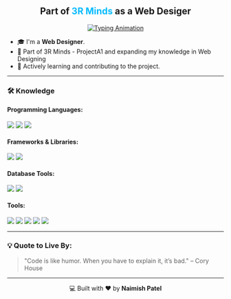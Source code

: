 <h2 align="center">
    Part of <span style="color: #00bbff;">3R Minds</span> as a Web Desiger
</h2>

<p align="center">
    <a href="https://github.com/mohit-vashisth">
        <img src="https://readme-typing-svg.herokuapp.com?font=Fira+Code&size=26&duration=2000&pause=1000&color=00BFFF&background=FFFFFF00&center=true&vCenter=true&width=1000&lines=Welcome+to+My+Profile;I'm+Naimish+Patel;Web+%26+Designer;Passionate+About+Developing+Cutting-Edge+Technologies;Currently+Developing+A+Website+With+AI+Voice+Cloning+Models+In+A+Team;Focused+on+Creating+Impactful+Solutions;Continuous+Growth+Through+Learning" alt="Typing Animation">
    </a>
</p>

<!-- About Me Section -->
- 🎓 I'm a **Web Designer**.  
- 🚀 Part of 3R Minds - ProjectA1 and expanding my knowledge in Web Designing
- 🌱 Actively learning and contributing to the project.  

---

### 🛠️ Knowledge

#### **Programming Languages**:
<p>
  <img src="https://img.shields.io/badge/JavaScript-323330?style=flat&logo=javascript&logoColor=F7DF1E" />
  <img src="https://img.shields.io/badge/HTML5-E34F26?style=flat&logo=html5&logoColor=white" />
  <img src="https://img.shields.io/badge/CSS3-1572B6?style=flat&logo=css3&logoColor=white" />
</p>

#### **Frameworks & Libraries**:
<p>
  <img src="https://img.shields.io/badge/React-20232A?style=flat&logo=react&logoColor=61DAFB" />
  <img src="https://img.shields.io/badge/Node.js-339933?style=flat&logo=node.js&logoColor=white" />
</p>

#### **Database Tools**:
<p>
  <img src="https://img.shields.io/badge/SQL%20Workbench-4479A1?style=flat&logo=mysql&logoColor=white" />
  <img src="https://img.shields.io/badge/MySQL-4479A1?style=flat&logo=mysql&logoColor=white" />
</p>

#### **Tools**:
<p>
  <img src="https://img.shields.io/badge/Jupyter-FA0F00?style=flat&logo=jupyter&logoColor=white" />
  <img src="https://img.shields.io/badge/VScode-007ACC?style=flat&logo=visual-studio-code&logoColor=white" />
  <img src="https://img.shields.io/badge/Git-F05032?style=flat&logo=git&logoColor=white" />
  <img src="https://img.shields.io/badge/GitHub-181717?style=flat&logo=github&logoColor=white" />
  <img src="https://img.shields.io/badge/Replit-667881?style=flat&logo=replit&logoColor=white" />
</p>

---
### 💡 Quote to Live By:
> "Code is like humor. When you have to explain it, it’s bad." – Cory House  
---

<p align="center">💻 Built with ❤️ by <b>Naimish Patel</b></p>
